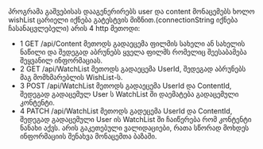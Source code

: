 პროგრამა გაშვებისას დააგენერირებს user და content მონაცემებს ხოლო wishList ცარიელი იქნება გატესტვის მიზნით.(connectionString იქნება ჩასანაცვლებელი)
არის 4 http მეთოდი:
- 1 GET /api/Content მეთოდს გადაეცემა ფილმის სახელი ან სახელის ნაწილი და შედეგად აბრუნებს ყველა ფილმს რომელიც შეესაბამება შეყვანილ ინფორმაციას.
- 2 GET /api/WatchList მეთოდს გადაეცემა UserId, შედეგად აბრუნებს მაგ მომხმარებლის WishList-ს.
- 3 POST /api/WatchList მეთოდს გადაეცემა UserId და ContentId, შედეგად გადაცემულ User ს WatchList ში დაემატება გადაცემული კონტენტი.
- 4 PATCH /api/WatchList მეთოდს გადეცემა UserId და ContentId, შედეგად გადაცემული User ის WatchList ში ჩაიწერება რომ კონტენტი ნანახი აქვს.
არის გაკეთებული ვალიდაციები, რათა სწორად მოხდეს ინფორმაციის შენახვა მონაცემთა ბაზაში.
